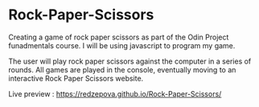 # Rock-Paper-Scissors

Creating a game of rock paper scissors as part of the Odin Project funadmentals course. I will be using javascript to program my game.

The user will play rock paper scissors against the computer in a series of rounds. All games are played in the console, eventually moving to an interactive Rock Paper Scissors website.

Live preview : https://redzepova.github.io/Rock-Paper-Scissors/

